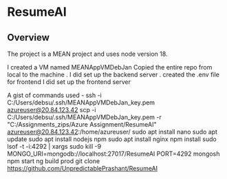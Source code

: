 # ResumeAI

## Overview

The project is a MEAN project and uses node version 18.

I created a VM named MEANAppVMDebJan
Copied the entire repo from local to the machine . 
I did set up the backend server . created the .env file for frontend 
I did set up the frontend server 

A gist of commands used - 
ssh -i C:/Users/debsu/.ssh/MEANAppVMDebJan_key.pem azureuser@20.84.123.42
scp -i C:/Users/debsu/.ssh/MEANAppVMDebJan_key.pem -r "C:/Assignments_zips/Azure Assignment/ResumeAI" azureuser@20.84.123.42:/home/azureuser/
sudo apt install nano
sudo apt update
sudo apt install nodejs npm
sudo apt install nginx
npm install
sudo lsof -t -i:4292 | xargs sudo kill -9
MONGO_URI=mongodb://localhost:27017/ResumeAI
PORT=4292
mongosh
npm start
ng build prod
git clone  https://github.com/UnpredictablePrashant/ResumeAI